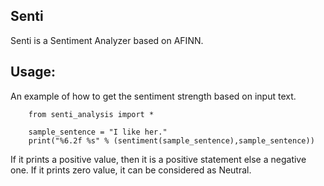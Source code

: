 Senti
---------

Senti is a Sentiment Analyzer based on AFINN.

Usage:
------

An example of how to get the sentiment strength based on input text.

    	from senti_analysis import *

    	sample_sentence = "I like her."
    	print("%6.2f %s" % (sentiment(sample_sentence),sample_sentence))

If it prints a positive value, then it is a positive statement else a negative one.
If it prints zero value, it can be considered as Neutral.


